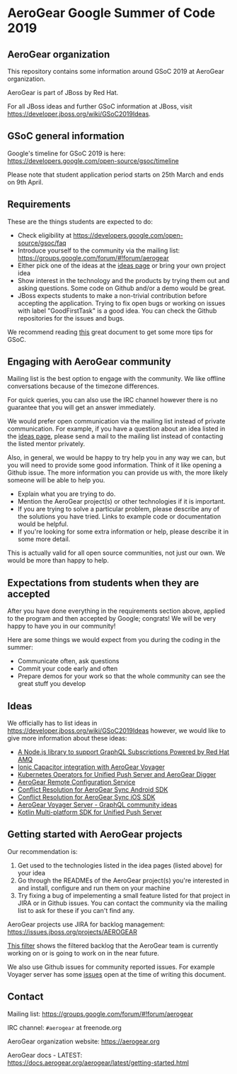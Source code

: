 AeroGear Google Summer of Code 2019
===================================


## AeroGear organization

This repository contains some information around GSoC 2019 at AeroGear organization.

AeroGear is part of JBoss by Red Hat.

For all JBoss ideas and further GSoC information at JBoss, visit <https://developer.jboss.org/wiki/GSoC2019Ideas>.


## GSoC general information

Google's timeline for GSoC 2019 is here: <https://developers.google.com/open-source/gsoc/timeline>

Please note that student application period starts on 25th March and ends on 9th April.

## Requirements

These are the things students are expected to do:

* Check eligibility at <https://developers.google.com/open-source/gsoc/faq>
* Introduce yourself to the community via the mailing list: <https://groups.google.com/forum/#!forum/aerogear>
* Either pick one of the ideas at the [ideas page](https://developer.jboss.org/wiki/GSoC2019Ideas) or bring your own project idea
* Show interest in the technology and the products by trying them out and asking questions. Some code on Github and/or a demo would be great.
* JBoss expects students to make a non-trivial contribution before accepting the application. Trying to fix open bugs or working on issues 
  with label "GoodFirstTask" is a good idea. You can check the Github repositories for the issues and bugs.
  
We recommend reading [this](https://medium.com/@i.oleks/how-to-apply-for-google-summer-of-code-95c1bfcd41a5) great document to get some more 
tips for GSoC. 

## Engaging with AeroGear community

Mailing list is the best option to engage with the community. We like offline conversations because of the timezone differences.

For quick queries, you can also use the IRC channel however there is no guarantee that you will get an answer immediately.

We would prefer open communication via the mailing list instead of private communication. For example, if you have a question about an idea
listed in the [ideas page](https://developer.jboss.org/wiki/GSoC2019Ideas), please send a mail to the mailing list instead of contacting
the listed mentor privately.

Also, in general, we would be happy to try help you in any way we can, but you will need to provide some good information. Think of it like opening a 
Github issue. The more information you can provide us with, the more likely someone will be able to help you. 

* Explain what you are trying to do.
* Mention the AeroGear project(s) or other technologies if it is important.
* If you are trying to solve a particular problem, please describe any of the solutions you have tried. Links to example code or documentation would be helpful.
* If you're looking for some extra information or help, please describe it in some more detail.

This is actually valid for all open source communities, not just our own. We would be more than happy to help.

## Expectations from students when they are accepted

After you have done everything in the requirements section above, applied to the program and then accepted by Google; congrats!
We will be very happy to have you in our community!

Here are some things we would expect from you during the coding in the summer:
* Communicate often, ask questions
* Commit your code early and often
* Prepare demos for your work so that the whole community can see the great stuff you develop

## Ideas

We officially has to list ideas in https://developer.jboss.org/wiki/GSoC2019Ideas however, we would like to give more information about these
ideas:


* [A Node.js library to support GraphQL Subscriptions Powered by Red Hat AMQ](subscriptions-with-amq.md)
* [Ionic Capacitor integration with AeroGear Voyager](ionic-capacitor-integration.md)
* [Kubernetes Operators for Unified Push Server and AeroGear Digger](operators-for-ups-and-digger.md)
* [AeroGear Remote Configuration Service](remote-config-service.md)
* [Conflict Resolution for AeroGear Sync Android SDK](conflict-resolution-android-sdk.md)
* [Conflict Resolution for AeroGear Sync iOS SDK](conflict-resolution-ios-sdk.md)
* [AeroGear Voyager Server - GraphQL community ideas](voyager-graphql-community-ideas.md)
* [Kotlin Multi-platform SDK for Unified Push Server](ideas/kotlin-multiplatform-sdk-for-ups.md) 

## Getting started with AeroGear projects

Our recommendation is:

1. Get used to the technologies listed in the idea pages (listed above) for your idea
2. Go through the READMEs of the AeroGear project(s) you're interested in and install, configure and run them on your machine
3. Try fixing a bug of impelementing a small feature listed for that project in JIRA or in Github issues. You can contact the 
   community via the mailing list to ask for these if you can't find any. 

AeroGear projects use JIRA for backlog management: <https://issues.jboss.org/projects/AEROGEAR>

[This filter](https://issues.jboss.org/issues/?filter=-5&jql=project%20%3D%20AEROGEAR%20AND%20status%20%3D%20Open%20AND%20resolution%20%3D%20Unresolved%20AND%20labels%20%3D%20team-service-2%20order%20by%20priority%20DESC%2Cupdated%20DESC)
shows the filtered backlog that the AeroGear team is currently working on or is going to work on in the near future.

We also use Github issues for community reported issues. For example Voyager server has some [issues](https://github.com/aerogear/voyager-server/issues) open at the time of writing this document. 

## Contact

Mailing list: <https://groups.google.com/forum/#!forum/aerogear>

IRC channel: `#aerogear` at freenode.org

AeroGear organization website: <https://aerogear.org>

AeroGear docs - LATEST: <https://docs.aerogear.org/aerogear/latest/getting-started.html>
 

